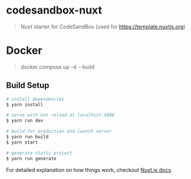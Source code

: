 # codesandbox-nuxt

> Nuxt starter for CodeSandBox (used for https://template.nuxtjs.org)

# Docker

> docker compose up -d --build

## Build Setup

``` bash
# install dependencies
$ yarn install

# serve with hot reload at localhost:3000
$ yarn run dev

# build for production and launch server
$ yarn run build
$ yarn start

# generate static project
$ yarn run generate
```

For detailed explanation on how things work, checkout [Nuxt.js docs](https://nuxtjs.org).
